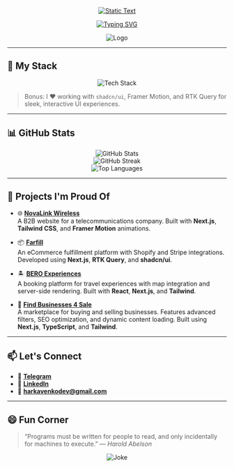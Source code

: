 <p align="center">
  <a href="https://git.io/typing-svg">
    <img src="https://readme-typing-svg.demolab.com?font=Fira+Code&size=28&duration=1&pause=100000&color=628FDB&center=true&vCenter=true&width=435&lines=Denys+Harkavenko" alt="Static Text" />
  </a>
</p>
<p align="center">
  <a href="https://git.io/typing-svg">
    <img src="https://readme-typing-svg.demolab.com?font=Fira+Code&pause=1000&color=38BDAE&center=true&vCenter=true&width=435&lines=Front-end+web+and+app+developer;3%2B+years+of+development" alt="Typing SVG" />
  </a>
</p>

<p align="center">
  <img src="https://media2.giphy.com/media/v1.Y2lkPTc5MGI3NjExbW5qcWxvaDF2dmJkM2pjNmsxY2phdHN4dTJxZmMyZ2p0eTNjZ2kwYyZlcD12MV9pbnRlcm5hbF9naWZfYnlfaWQmY3Q9Zw/k81NasbqkKA5HSyJxN/giphy.gif" alt="Logo" />
</p>

---

## 🧠 My Stack

<p align="center">
  <img src="https://skillicons.dev/icons?i=ts,js,react,nextjs,nodejs,tailwind,ruby,rails,vercel" alt="Tech Stack" />
</p>

> Bonus: I ❤️ working with `shadcn/ui`, Framer Motion, and RTK Query for sleek, interactive UI experiences.

---

## 📊 GitHub Stats

<p align="center">
  <img src="https://github-readme-stats.vercel.app/api?username=denysharkavenko&show_icons=true&theme=tokyonight&hide_border=true" alt="GitHub Stats" />
  <br/>
  <img src="https://github-readme-streak-stats.herokuapp.com/?user=denysharkavenko&theme=tokyonight&hide_border=true" alt="GitHub Streak" />
  <br/>
  <img src="https://github-readme-stats.vercel.app/api/top-langs/?username=denysharkavenko&layout=compact&theme=tokyonight&hide_border=true" alt="Top Languages" />
</p>

---

## 🚀 Projects I'm Proud Of

- 🌐 [**NovaLink Wireless**](https://www.novalinkwireless.com/)  
  A B2B website for a telecommunications company. Built with **Next.js**, **Tailwind CSS**, and **Framer Motion** animations.

- 📦 [**Farfill**](https://farfill.com/)  
  An eCommerce fulfillment platform with Shopify and Stripe integrations. Developed using **Next.js**, **RTK Query**, and **shadcn/ui**.

- 🏝️ [**BERO Experiences**](https://www.beroexperiences.com/)  
  A booking platform for travel experiences with map integration and server-side rendering. Built with **React**, **Next.js**, and **Tailwind**.

- 🏢 [**Find Businesses 4 Sale**](https://www.findbusinesses4sale.com/)  
  A marketplace for buying and selling businesses. Features advanced filters, SEO optimization, and dynamic content loading. Built using **Next.js**, **TypeScript**, and **Tailwind**.

---

## 📫 Let's Connect

- 💬 **[Telegram](https://t.me/DenysHarkavenko)**
- 💼 **[LinkedIn](https://www.linkedin.com/in/denys-harkavenko-52234a251/)**
- 📧 **harkavenkodev@gmail.com**

---

## 😄 Fun Corner

> “Programs must be written for people to read, and only incidentally for machines to execute.” — *Harold Abelson*

<p align="center">
  <img src="https://readme-jokes.vercel.app/api?theme=tokyonight" alt="Joke" />
</p>
